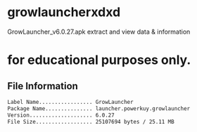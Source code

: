 # growlauncherxdxd
GrowLauncher_v6.0.27.apk extract and view data &amp; information


<h1>for educational purposes only. </h1>

## File Information
```bash
Label Name................. GrowLauncher
Package Name............... launcher.powerkuy.growlauncher
Version.................... 6.0.27
File Size.................. 25107694 bytes / 25.11 MB
```
